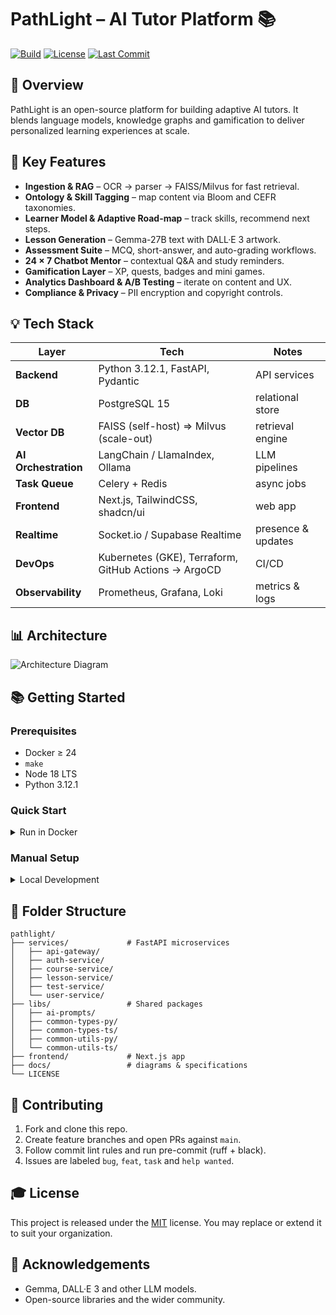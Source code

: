 # PathLight – AI Tutor Platform 📚

[![Build](https://img.shields.io/github/actions/workflow/status/owner/repo/ci.yml?branch=main)](https://github.com/owner/repo/actions)
[![License](https://img.shields.io/github/license/owner/repo.svg)](LICENSE)
[![Last Commit](https://img.shields.io/github/last-commit/owner/repo.svg)](https://github.com/owner/repo/commits/main)

## 📝 Overview
PathLight is an open-source platform for building adaptive AI tutors.
It blends language models, knowledge graphs and gamification to deliver
personalized learning experiences at scale.

## 💪 Key Features
- **Ingestion & RAG** – OCR → parser → FAISS/Milvus for fast retrieval.
- **Ontology & Skill Tagging** – map content via Bloom and CEFR taxonomies.
- **Learner Model & Adaptive Road-map** – track skills, recommend next steps.
- **Lesson Generation** – Gemma-27B text with DALL·E 3 artwork.
- **Assessment Suite** – MCQ, short-answer, and auto-grading workflows.
- **24 × 7 Chatbot Mentor** – contextual Q&A and study reminders.
- **Gamification Layer** – XP, quests, badges and mini games.
- **Analytics Dashboard & A/B Testing** – iterate on content and UX.
- **Compliance & Privacy** – PII encryption and copyright controls.

## 💡 Tech Stack
| Layer | Tech | Notes |
|-------|------|-------|
| **Backend** | Python 3.12.1, FastAPI, Pydantic | API services |
| **DB** | PostgreSQL 15 | relational store |
| **Vector DB** | FAISS (self-host) ⇒ Milvus (scale-out) | retrieval engine |
| **AI Orchestration** | LangChain / LlamaIndex, Ollama | LLM pipelines |
| **Task Queue** | Celery + Redis | async jobs |
| **Frontend** | Next.js, TailwindCSS, shadcn/ui | web app |
| **Realtime** | Socket.io / Supabase Realtime | presence & updates |
| **DevOps** | Kubernetes (GKE), Terraform, GitHub Actions → ArgoCD | CI/CD |
| **Observability** | Prometheus, Grafana, Loki | metrics & logs |

## 📊 Architecture
![Architecture Diagram](docs/architecture.png)

## 📚 Getting Started
### Prerequisites
- Docker ≥ 24
- `make`
- Node 18 LTS
- Python 3.12.1

### Quick Start
<details><summary>Run in Docker</summary>

```bash
git clone https://github.com/owner/repo.git
cd repo
make dev
```
Then open `http://localhost:3000`.
</details>

### Manual Setup
<details><summary>Local Development</summary>

```bash
python -m venv .venv
source .venv/bin/activate
pip install -r services/api-gateway/requirements.txt
export $(cat .env | xargs)
# Database and other services
# ...
cd frontend
npm install
npm run dev
```
</details>

## 📁 Folder Structure
```text
pathlight/
├── services/             # FastAPI microservices
│   ├── api-gateway/
│   ├── auth-service/
│   ├── course-service/
│   ├── lesson-service/
│   ├── test-service/
│   └── user-service/
├── libs/                 # Shared packages
│   ├── ai-prompts/
│   ├── common-types-py/
│   ├── common-types-ts/
│   ├── common-utils-py/
│   └── common-utils-ts/
├── frontend/             # Next.js app
├── docs/                 # diagrams & specifications
└── LICENSE
```

## 🙌 Contributing
1. Fork and clone this repo.
2. Create feature branches and open PRs against `main`.
3. Follow commit lint rules and run pre-commit (ruff + black).
4. Issues are labeled `bug`, `feat`, `task` and `help wanted`.

## 🎓 License
This project is released under the [MIT](LICENSE) license. You may replace or
extend it to suit your organization.

## 🎉 Acknowledgements
- Gemma, DALL·E 3 and other LLM models.
- Open-source libraries and the wider community.

<!-- TODO: add real architecture diagram and expand docs -->
